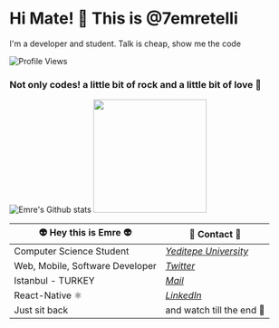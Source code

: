 # Hi Mate! 👋 This is @7emretelli

I'm a developer and student. Talk is cheap, show me the code

![Profile Views](https://komarev.com/ghpvc/?username=7emretelli)

### Not only codes! a little bit of rock and a little bit of love 🤟
![Emre's Github stats](https://github-readme-stats.vercel.app/api?username=7emretelli)
<img height="200px" src="https://media.giphy.com/media/oZDd8XHJeHive/giphy.gif" />


| 👽 Hey this is Emre 👽 | 🔗 Contact 🔗 |
| ----------- | ----------- |
| Computer Science Student |[_Yeditepe University_](https://cse.yeditepe.edu.tr/)|
| Web, Mobile, Software Developer | [_Twitter_](https://twitter.com/7emretelli "@7emretelli")|
| Istanbul - TURKEY| [_Mail_](mailto:ismailemre.telli@std.yeditepe.edu.tr "Mail me!")  |
| React-Native ⚛️| [_LinkedIn_](https://www.linkedin.com/in/emre-telli/  "Emre TELLI")|
| Just sit back | and watch till the end 🚀 |







